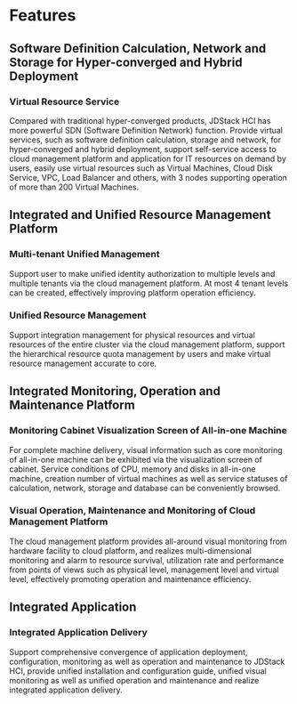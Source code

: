 # Features

## Software Definition Calculation, Network and Storage for Hyper-converged and Hybrid Deployment

### Virtual Resource Service

Compared with traditional hyper-converged products, JDStack HCI has more powerful SDN (Software Definition Network) function. Provide virtual services, such as software definition calculation, storage and network, for hyper-converged and hybrid deployment, support self-service access to cloud management platform and application for IT resources on demand by users, easily use virtual resources such as Virtual Machines, Cloud Disk Service, VPC, Load Balancer and others, with 3 nodes supporting operation of more than 200 Virtual Machines.



## Integrated and Unified Resource Management Platform

### Multi-tenant Unified Management

Support user to make unified identity authorization to multiple levels and multiple tenants via the cloud management platform. At most 4 tenant levels can be created, effectively improving platform operation efficiency.

### Unified Resource Management

Support integration management for physical resources and virtual resources of the entire cluster via the cloud management platform, support the hierarchical resource quota management by users and make virtual resource management accurate to core.



## Integrated Monitoring, Operation and Maintenance Platform

### Monitoring Cabinet Visualization Screen of All-in-one Machine

For complete machine delivery, visual information such as core monitoring of all-in-one machine can be exhibited via the visualization screen of cabinet. Service conditions of CPU, memory and disks in all-in-one machine, creation number of virtual machines as well as service statuses of calculation, network, storage and database can be conveniently browsed.

### Visual Operation, Maintenance and Monitoring of Cloud Management Platform

The cloud management platform provides all-around visual monitoring from hardware facility to cloud platform, and realizes multi-dimensional monitoring and alarm to resource survival, utilization rate and performance from points of views such as physical level, management level and virtual level, effectively promoting operation and maintenance efficiency.



## Integrated Application

### Integrated Application Delivery

Support comprehensive convergence of application deployment, configuration, monitoring as well as operation and maintenance to JDStack HCI, provide unified installation and configuration guide, unified visual monitoring as well as unified operation and maintenance and realize integrated application delivery.